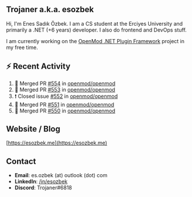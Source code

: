 ##  Trojaner a.k.a. esozbek
Hi, I'm Enes Sadık Özbek. I am a CS student at the Erciyes University and primarily a .NET (+6 years) developer. I also do frontend and DevOps stuff.

I am currently working on the [OpenMod .NET Plugin Framework](https://github.com/openmod/openmod) project in my free time. 

## :zap: Recent Activity

<!--START_SECTION:activity-->
1. 🎉 Merged PR [#554](https://github.com/openmod/openmod/pull/554) in [openmod/openmod](https://github.com/openmod/openmod)
2. 🎉 Merged PR [#553](https://github.com/openmod/openmod/pull/553) in [openmod/openmod](https://github.com/openmod/openmod)
3. ❗️ Closed issue [#552](https://github.com/openmod/openmod/issues/552) in [openmod/openmod](https://github.com/openmod/openmod)
4. 🎉 Merged PR [#551](https://github.com/openmod/openmod/pull/551) in [openmod/openmod](https://github.com/openmod/openmod)
5. 🎉 Merged PR [#550](https://github.com/openmod/openmod/pull/550) in [openmod/openmod](https://github.com/openmod/openmod)
<!--END_SECTION:activity-->

## Website / Blog
[https://esozbek.me](https://esozbek.me)

## Contact
- **Email**: es.ozbek (at) outlook (dot) com
- **LinkedIn**: [/in/esozbek](https://linkedin.com/in/esozbek)
- **Discord**: Trojaner#6818
